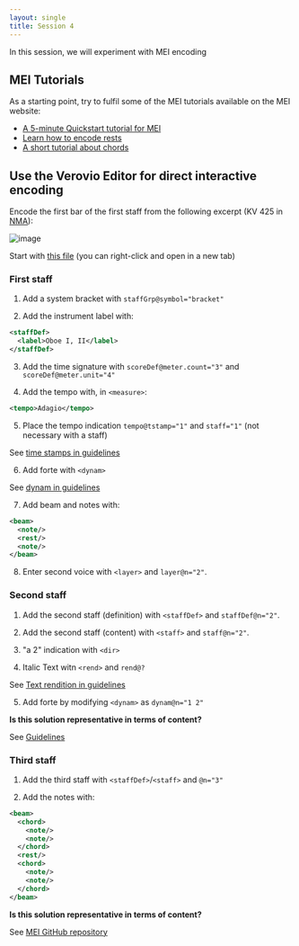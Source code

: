 ```yaml
---
layout: single
title: Session 4
---
```


In this session, we will experiment with MEI encoding

## MEI Tutorials

As a starting point, try to fulfil some of the MEI tutorials available on the MEI website:

* [A 5-minute Quickstart tutorial for MEI](https://music-encoding.org/tutorials/101-quickstart.html)
* [Learn how to encode rests](https://music-encoding.org/tutorials/104-rests.html)
* [A short tutorial about chords](https://music-encoding.org/tutorials/103-chords.html)

## Use the Verovio Editor for direct interactive encoding

Encode the first bar of the first staff from the following excerpt (KV 425 in [NMA](https://dme.mozarteum.at/DME/nma/)):

![image](https://user-images.githubusercontent.com/689412/57692051-4e450080-7635-11e9-9e9b-0dfa44d88803.png)

Start with [this file](https://editor.verovio.org/?file=https://dhbern.github.io/DLPA2020/mei/single-note.mei) (you can right-click and open in a new tab)

### First staff

1. Add a system bracket with `staffGrp@symbol="bracket"`

2. Add the instrument label with:

```xml
<staffDef>
  <label>Oboe I, II</label>
</staffDef>
```

3. Add the time signature with `scoreDef@meter.count="3"` and `scoreDef@meter.unit="4"`

4. Add the tempo with, in `<measure>`:

```xml
<tempo>Adagio</tempo>
```

5. Place the tempo indication `tempo@tstamp="1"` and `staff="1"` (not necessary with a staff)

See [time stamps in guidelines](https://music-encoding.org/guidelines/v4/content/cmn.html#cmnTstamp)

6. Add forte with `<dynam>`

See [dynam in guidelines](https://music-encoding.org/guidelines/v4/content/shared.html#sharedExpressionMarks)

7. Add beam and notes with:

```xml
<beam>
  <note/>
  <rest/>
  <note/>
</beam>
```

8. Enter second voice with `<layer>` and `layer@n="2"`.

### Second staff

1. Add the second staff (definition) with `<staffDef>` and `staffDef@n="2"`.

2. Add the second staff (content) with `<staff>` and `staff@n="2"`.

3. "a 2" indication with `<dir>`

4. Italic Text witn `<rend>` and `rend@?`

See [Text rendition in guidelines](https://music-encoding.org/guidelines/v4/content/lyricsperfdir.html#sharedTextRendition)

5. Add forte by modifying `<dynam>` as `dynam@n="1 2"`

**Is this solution representative in terms of content?**

See [Guidelines](https://music-encoding.org/guidelines/v4/content/analysisharm.html#analysisDescribingRelationships)


### Third staff

1. Add the third staff with `<staffDef>`/`<staff>` and `@n="3"`

2. Add the notes with:

```xml
<beam>
  <chord>
    <note/>
    <note/>
  </chord>
  <rest/>
  <chord>
    <note/>
    <note/>
  </chord>
</beam>
```

**Is this solution representative in terms of content?**

See [MEI GitHub repository](https://github.com/music-encoding/music-encoding/search?q=stem.sameas&type=Issues)
